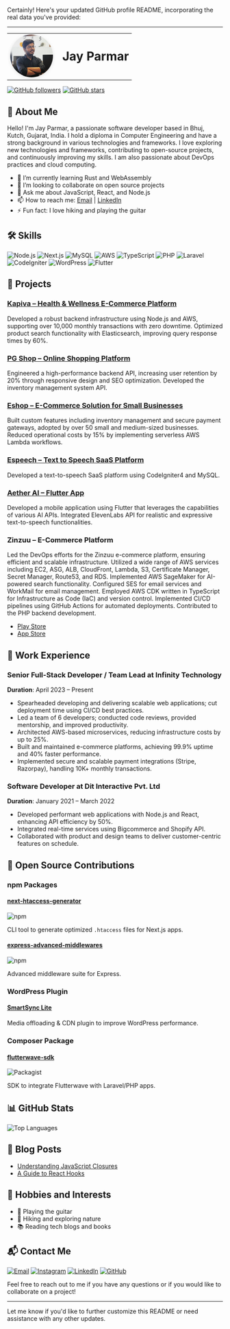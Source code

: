 Certainly! Here's your updated GitHub profile README, incorporating the real data you've provided:

---

<table>
  <tr>
    <td>
      <img src="IMG_0427.jpeg" alt="Jay Parmar" width="100" style="border-radius: 50%; box-shadow: 0 2px 8px rgba(0, 0, 0, 0.1);" />
    </td>
    <td style="vertical-align: middle; padding-left: 15px;">
      <h1 style="margin: 0;">Jay Parmar</h1>
    </td>
  </tr>
</table>

[![GitHub followers](https://img.shields.io/github/followers/jaysparmar?label=Followers\&style=social)](https://github.com/jaysparmar?tab=followers)
[![GitHub stars](https://img.shields.io/github/stars/jaysparmar?label=Stars\&style=social)](https://github.com/jaysparmar?tab=repositories)

## 👋 About Me

Hello! I'm Jay Parmar, a passionate software developer based in Bhuj, Kutch, Gujarat, India. I hold a diploma in Computer Engineering and have a strong background in various technologies and frameworks. I love exploring new technologies and frameworks, contributing to open-source projects, and continuously improving my skills. I am also passionate about DevOps practices and cloud computing.

* 🌱 I’m currently learning Rust and WebAssembly
* 👯 I’m looking to collaborate on open source projects
* 💬 Ask me about JavaScript, React, and Node.js
* 📫 How to reach me: [Email](mailto:bharticloud@gmail.com) | [LinkedIn](https://www.linkedin.com/in/jaykumar-parmar-76032028a)
* ⚡ Fun fact: I love hiking and playing the guitar

## 🛠 Skills

![Node.js](https://img.shields.io/badge/-Node.js-339933?logo=node.js\&logoColor=white\&style=flat)
![Next.js](https://img.shields.io/badge/-Next.js-000000?logo=next.js\&logoColor=white\&style=flat)
![MySQL](https://img.shields.io/badge/-MySQL-4479A1?logo=mysql\&logoColor=white\&style=flat)
![AWS](https://img.shields.io/badge/-AWS-FF9900?logo=amazon-aws\&logoColor=white\&style=flat)
![TypeScript](https://img.shields.io/badge/-TypeScript-007ACC?logo=typescript\&logoColor=white\&style=flat)
![PHP](https://img.shields.io/badge/-PHP-777BB4?logo=php\&logoColor=white\&style=flat)
![Laravel](https://img.shields.io/badge/-Laravel-FF2D20?logo=laravel\&logoColor=white\&style=flat)
![CodeIgniter](https://img.shields.io/badge/-CodeIgniter-EF4223?logo=codeigniter\&logoColor=white\&style=flat)
![WordPress](https://img.shields.io/badge/-WordPress-21759B?logo=wordpress\&logoColor=white\&style=flat)
![Flutter](https://img.shields.io/badge/-Flutter-02569B?logo=flutter\&logoColor=white\&style=flat)

## 🚀 Projects

### [Kapiva – Health & Wellness E-Commerce Platform](https://kapiva.in)

Developed a robust backend infrastructure using Node.js and AWS, supporting over 10,000 monthly transactions with zero downtime. Optimized product search functionality with Elasticsearch, improving query response times by 60%.

### [PG Shop – Online Shopping Platform](https://pgshop.in)

Engineered a high-performance backend API, increasing user retention by 20% through responsive design and SEO optimization. Developed the inventory management system API.

### [Eshop – E-Commerce Solution for Small Businesses](https://vendor.eshopweb.store)

Built custom features including inventory management and secure payment gateways, adopted by over 50 small and medium-sized businesses. Reduced operational costs by 15% by implementing serverless AWS Lambda workflows.

### [Espeech – Text to Speech SaaS Platform](https://espeech.in)

Developed a text-to-speech SaaS platform using CodeIgniter4 and MySQL.

### [Aether AI – Flutter App](#)

Developed a mobile application using Flutter that leverages the capabilities of various AI APIs. Integrated ElevenLabs API for realistic and expressive text-to-speech functionalities.

### Zinzuu – E-Commerce Platform

Led the DevOps efforts for the Zinzuu e-commerce platform, ensuring efficient and scalable infrastructure. Utilized a wide range of AWS services including EC2, ASG, ALB, CloudFront, Lambda, S3, Certificate Manager, Secret Manager, Route53, and RDS. Implemented AWS SageMaker for AI-powered search functionality. Configured SES for email services and WorkMail for email management. Employed AWS CDK written in TypeScript for Infrastructure as Code (IaC) and version control. Implemented CI/CD pipelines using GitHub Actions for automated deployments. Contributed to the PHP backend development.

* [Play Store](https://play.google.com/store/apps/details?id=com.zinzuu.store)
* [App Store](https://apps.apple.com/in/app/zinzuu/id6618138386)

## 💼 Work Experience

### Senior Full-Stack Developer / Team Lead at Infinity Technology

**Duration**: April 2023 – Present

* Spearheaded developing and delivering scalable web applications; cut deployment time using CI/CD best practices.
* Led a team of 6 developers; conducted code reviews, provided mentorship, and improved productivity.
* Architected AWS-based microservices, reducing infrastructure costs by up to 25%.
* Built and maintained e-commerce platforms, achieving 99.9% uptime and 40% faster performance.
* Implemented secure and scalable payment integrations (Stripe, Razorpay), handling 10K+ monthly transactions.

### Software Developer at Dit Interactive Pvt. Ltd

**Duration**: January 2021 – March 2022

* Developed performant web applications with Node.js and React, enhancing API efficiency by 50%.
* Integrated real-time services using Bigcommerce and Shopify API.
* Collaborated with product and design teams to deliver customer-centric features on schedule.

## 🌟 Open Source Contributions

### npm Packages

#### [next-htaccess-generator](https://www.npmjs.com/package/next-htaccess-generator)

![npm](https://img.shields.io/npm/dw/next-htaccess-generator?label=Downloads\&style=flat)

CLI tool to generate optimized `.htaccess` files for Next.js apps.

#### [express-advanced-middlewares](https://www.npmjs.com/package/express-advanced-middlewares)

![npm](https://img.shields.io/npm/dw/express-advanced-middlewares?label=Downloads\&style=flat)

Advanced middleware suite for Express.

### WordPress Plugin

#### [SmartSync Lite](https://wordpress.org/plugins/smartsync-lite-media-offloader-and-assets-cdn/)

Media offloading & CDN plugin to improve WordPress performance.

### Composer Package

#### [flutterwave-sdk](https://packagist.org/packages/jaysparmar/flutterwave-sdk)

![Packagist](https://img.shields.io/packagist/dt/jaysparmar/flutterwave-sdk?label=Downloads\&style=flat)

SDK to integrate Flutterwave with Laravel/PHP apps.

## 📊 GitHub Stats

![Top Languages](https://github-readme-stats.vercel.app/api/top-langs/?username=jaysparmar\&layout=compact\&theme=radical)

## 📝 Blog Posts

* [Understanding JavaScript Closures](https://blog.example.com/js-closures)
* [A Guide to React Hooks](https://blog.example.com/react-hooks)

## 🎨 Hobbies and Interests

* 🎸 Playing the guitar
* 🥾 Hiking and exploring nature
* 📚 Reading tech blogs and books

## 📬 Contact Me

[![Email](https://img.shields.io/badge/Email-D14836?style=flat\&logo=gmail\&logoColor=white)](mailto:bharticloud@gmail.com)
[![Instagram](https://img.shields.io/badge/Instagram-E4405F?style=flat\&logo=instagram\&logoColor=white)](https://www.instagram.com/jayparmar.js/)
[![LinkedIn](https://img.shields.io/badge/LinkedIn-0077B5?style=flat\&logo=linkedin\&logoColor=white)](https://www.linkedin.com/in/jaykumar-parmar-76032028a)
[![GitHub](https://img.shields.io/badge/GitHub-181717?style=flat\&logo=github\&logoColor=white)](https://github.com/jaysparmar)

Feel free to reach out to me if you have any questions or if you would like to collaborate on a project!

---

Let me know if you'd like to further customize this README or need assistance with any other updates.
